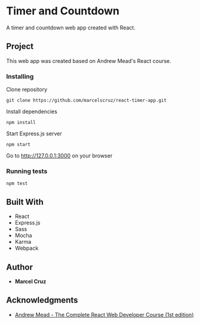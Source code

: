 # Timer and Countdown

A timer and countdown web app created with React.

## Project

This web app was created based on Andrew Mead's React course.

### Installing

Clone repository

```
git clone https://github.com/marcelscruz/react-timer-app.git
```

Install dependencies
```
npm install
```

Start Express.js server
```
npm start
```

Go to http://127.0.0.1:3000 on your browser

### Running tests

```
npm test
```

## Built With

* React
* Express.js
* Sass
* Mocha
* Karma
* Webpack

## Author

* **Marcel Cruz**

## Acknowledgments

* [Andrew Mead - The Complete React Web Developer Course (1st edition)](https://mead.io/)
